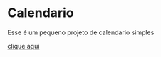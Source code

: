 <h1>Calendario</h1>
<p>Esse é um pequeno projeto de calendario simples </p>
<a href="https://joel-andrade.github.io/projeto-calendario/">clique aqui </a>
